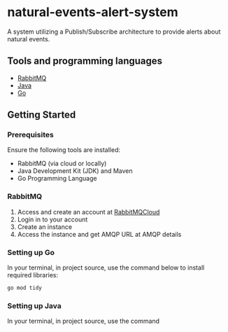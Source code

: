 # natural-events-alert-system
A system utilizing a Publish/Subscribe architecture to provide alerts about natural events.

## Tools and programming languages
- [RabbitMQ](https://www.rabbitmq.com/)
- [Java](https://www.java.com/)
- [Go](https://go.dev/)

## Getting Started
### Prerequisites
Ensure the following tools are installed:
- RabbitMQ (via cloud or locally)    
- Java Development Kit (JDK) and Maven  
- Go Programming Language

### RabbitMQ
1. Access and create an account at [RabbitMQCloud](https://www.cloudamqp.com/) 
2. Login in to your account
3. Create an instance
4. Access the instance and get AMQP URL at AMQP details

### Setting up Go
In your terminal, in project source, use the command below to install required libraries: 
```bash
go mod tidy
``` 

### Setting up Java
In your terminal, in project source, use the command
